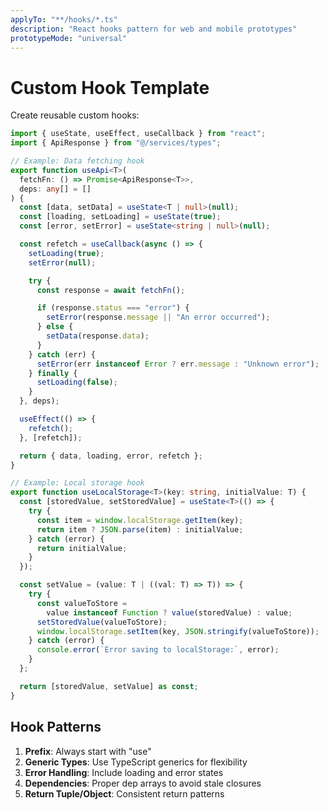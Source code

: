```yaml
---
applyTo: "**/hooks/*.ts"
description: "React hooks pattern for web and mobile prototypes"
prototypeMode: "universal"
---
```


# Custom Hook Template

Create reusable custom hooks:

```typescript
import { useState, useEffect, useCallback } from "react";
import { ApiResponse } from "@/services/types";

// Example: Data fetching hook
export function useApi<T>(
  fetchFn: () => Promise<ApiResponse<T>>,
  deps: any[] = []
) {
  const [data, setData] = useState<T | null>(null);
  const [loading, setLoading] = useState(true);
  const [error, setError] = useState<string | null>(null);

  const refetch = useCallback(async () => {
    setLoading(true);
    setError(null);

    try {
      const response = await fetchFn();

      if (response.status === "error") {
        setError(response.message || "An error occurred");
      } else {
        setData(response.data);
      }
    } catch (err) {
      setError(err instanceof Error ? err.message : "Unknown error");
    } finally {
      setLoading(false);
    }
  }, deps);

  useEffect(() => {
    refetch();
  }, [refetch]);

  return { data, loading, error, refetch };
}

// Example: Local storage hook
export function useLocalStorage<T>(key: string, initialValue: T) {
  const [storedValue, setStoredValue] = useState<T>(() => {
    try {
      const item = window.localStorage.getItem(key);
      return item ? JSON.parse(item) : initialValue;
    } catch (error) {
      return initialValue;
    }
  });

  const setValue = (value: T | ((val: T) => T)) => {
    try {
      const valueToStore =
        value instanceof Function ? value(storedValue) : value;
      setStoredValue(valueToStore);
      window.localStorage.setItem(key, JSON.stringify(valueToStore));
    } catch (error) {
      console.error(`Error saving to localStorage:`, error);
    }
  };

  return [storedValue, setValue] as const;
}
```

## Hook Patterns

1. **Prefix**: Always start with "use"
2. **Generic Types**: Use TypeScript generics for flexibility
3. **Error Handling**: Include loading and error states
4. **Dependencies**: Proper dep arrays to avoid stale closures
5. **Return Tuple/Object**: Consistent return patterns
